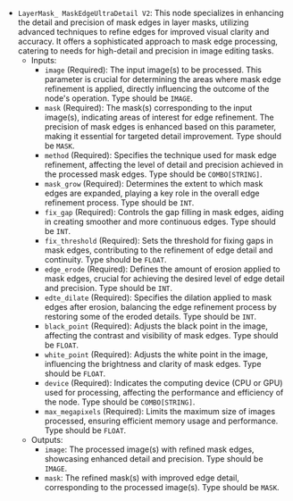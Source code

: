 - `LayerMask_ MaskEdgeUltraDetail V2`: This node specializes in enhancing the detail and precision of mask edges in layer masks, utilizing advanced techniques to refine edges for improved visual clarity and accuracy. It offers a sophisticated approach to mask edge processing, catering to needs for high-detail and precision in image editing tasks.
    - Inputs:
        - `image` (Required): The input image(s) to be processed. This parameter is crucial for determining the areas where mask edge refinement is applied, directly influencing the outcome of the node's operation. Type should be `IMAGE`.
        - `mask` (Required): The mask(s) corresponding to the input image(s), indicating areas of interest for edge refinement. The precision of mask edges is enhanced based on this parameter, making it essential for targeted detail improvement. Type should be `MASK`.
        - `method` (Required): Specifies the technique used for mask edge refinement, affecting the level of detail and precision achieved in the processed mask edges. Type should be `COMBO[STRING]`.
        - `mask_grow` (Required): Determines the extent to which mask edges are expanded, playing a key role in the overall edge refinement process. Type should be `INT`.
        - `fix_gap` (Required): Controls the gap filling in mask edges, aiding in creating smoother and more continuous edges. Type should be `INT`.
        - `fix_threshold` (Required): Sets the threshold for fixing gaps in mask edges, contributing to the refinement of edge detail and continuity. Type should be `FLOAT`.
        - `edge_erode` (Required): Defines the amount of erosion applied to mask edges, crucial for achieving the desired level of edge detail and precision. Type should be `INT`.
        - `edte_dilate` (Required): Specifies the dilation applied to mask edges after erosion, balancing the edge refinement process by restoring some of the eroded details. Type should be `INT`.
        - `black_point` (Required): Adjusts the black point in the image, affecting the contrast and visibility of mask edges. Type should be `FLOAT`.
        - `white_point` (Required): Adjusts the white point in the image, influencing the brightness and clarity of mask edges. Type should be `FLOAT`.
        - `device` (Required): Indicates the computing device (CPU or GPU) used for processing, affecting the performance and efficiency of the node. Type should be `COMBO[STRING]`.
        - `max_megapixels` (Required): Limits the maximum size of images processed, ensuring efficient memory usage and performance. Type should be `FLOAT`.
    - Outputs:
        - `image`: The processed image(s) with refined mask edges, showcasing enhanced detail and precision. Type should be `IMAGE`.
        - `mask`: The refined mask(s) with improved edge detail, corresponding to the processed image(s). Type should be `MASK`.
